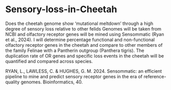 # Sensory-loss-in-Cheetah
Does the cheetah genome show ‘mutational meltdown’ through a high degree of sensory loss relative to other felids
Genomes will be taken from NCBI and olfactory receptor genes will be mined using Sensommatic (Ryan et al., 2024). I will determine percentage functional and non-functional olfactory receptor genes in the cheetah and compare to other members of the family Felinae with a Pantherin outgroup (Panthera tigris). The duplication rate of OR genes and specific loss events in the cheetah will be quantified and compared across species. 


  

RYAN, L., LAWLESS, C. & HUGHES, G. M. 2024. Sensommatic: an efficient pipeline to mine and predict sensory receptor genes in the era of reference-quality genomes. Bioinformatics, 40.
